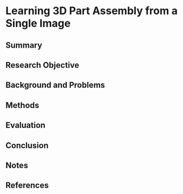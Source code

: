 # Learning 3D Part Assembly from a Single Image

## Summary

## Research Objective

## Background and Problems

## Methods

## Evaluation

## Conclusion

## Notes

## References
<!--stackedit_data:
eyJoaXN0b3J5IjpbLTQyNjQzNzI1NF19
-->